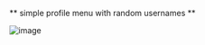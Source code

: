 ** simple profile menu with random usernames **

![image](https://user-images.githubusercontent.com/122820438/218267830-27e62af2-c9c3-450b-80d2-9c6cd19eed91.png)



